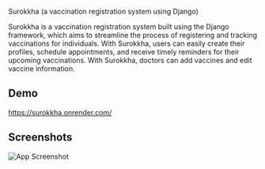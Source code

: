
Surokkha (a vaccination registration system using Django)

Surokkha is a vaccination registration system built using the Django framework, which aims to
streamline the process of registering and tracking vaccinations for individuals.
With Surokkha, users can easily create their profiles, schedule appointments, and receive timely
reminders for their upcoming vaccinations.
With Surokkha, doctors can add vaccines and edit vaccine information.




## Demo

https://surokkha.onrender.com/


## Screenshots

![App Screenshot](https://i.ibb.co/rtgbJSt/screencapture-surokkha-onrender-2024-07-07-00-33-34.png)

